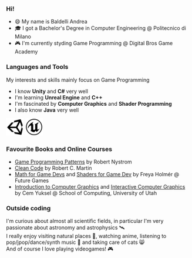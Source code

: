 ### Hi!
- 😄 My name is Baldelli Andrea
- 🎓 I got a Bachelor's Degree in Computer Engineering @ Politecnico di Milano
- 🎮 I'm currently styding Game Programming @ Digital Bros Game Academy

### Languages and Tools

My interests and skills mainly focus on Game Programming

- I know **Unity** and **C#** very well
- I'm learning **Unreal Engine** and **C++**
- I'm fascinated by **Computer Graphics** and **Shader Programming**
- I also know **Java** very well

<div>
    <img src="./Logos/Unity.svg" alt="Unity" title="Unity" width="48"/>
    <img src="./Logos/Unreal.svg" alt="Unreal Engine" title="Unreal Engine" width="48"/>
    <!-- <img src="./Logos/Java.svg" alt="Java" title="Java" width="48"/> -->
</div>

### Favourite Books and Online Courses

- <a href="https://gameprogrammingpatterns.com/">Game Programming Patterns</a> by Robert Nystrom
- <a href="https://www.apogeonline.com/libri/clean-code-robert-c-martin/">Clean Code</a> by Robert C. Martin
- <a href="https://youtube.com/playlist?list=PLImQaTpSAdsD88wprTConznD1OY1EfK_V&si=vhVBQ-sPWhSR_2Sc">Math for Game Devs</a> and <a href="https://youtube.com/playlist?list=PLImQaTpSAdsCnJon-Eir92SZMl7tPBS4Z&si=Dsey2law1wzCmes4">Shaders for Game Dev</a> by Freya Holmér @ Future Games
- <a href="https://youtube.com/playlist?list=PLplnkTzzqsZTfYh4UbhLGpI5kGd5oW_Hh&si=Ty8Qs5ksj8UP_WOD">Introduction to Computer Graphics</a> and <a href="https://youtube.com/playlist?list=PLplnkTzzqsZS3R5DjmCQsqupu43oS9CFN&si=YdBHCTZJExQyGb_N">Interactive Computer Graphics</a> by Cem Yuksel @ School of Computing, University of Utah

### Outside coding
I'm curious about almost all scientific fields, in particular I'm very passionate about astronomy and astrophysics 🛰<br>
I really enjoy visiting natural places 🌄, watching anime, listening to pop/jpop/dance/synth music 🎵 and taking care of cats 😸<br>
And of course I love playing videogames! 🎮
